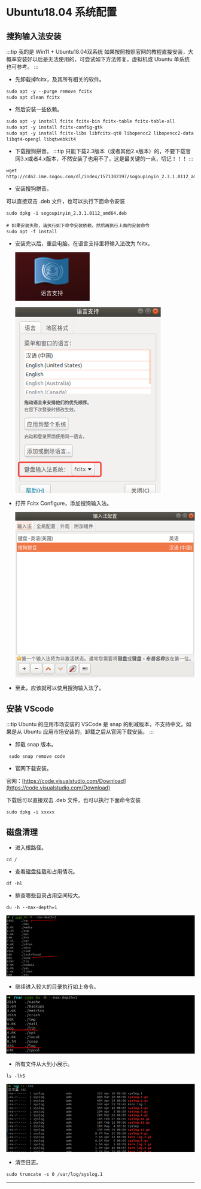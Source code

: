 # Ubuntu18.04 系统配置

## 搜狗输入法安装

:::tip
我的是 Win11 + Ubuntu18.04双系统
如果按照按照官网的教程直接安装，大概率安装好以后是无法使用的，可尝试如下方法修复。虚拟机或 Ubuntu 单系统也可参考。
:::

- 先卸载掉fcitx，及其所有相关的软件。

```shell
sudo apt -y --purge remove fcitx
sudo apt clean fcitx
```

- 然后安装一些依赖。

```shell
sudo apt -y install fcitx fcitx-bin fcitx-table fcitx-table-all
sudo apt -y install fcitx-config-gtk
sudo apt -y install fcitx-libs libfcitx-qt0 libopencc2 libopencc2-data libqt4-opengl libqtwebkit4
```

- 下载搜狗拼音。
:::tip
只能下载2.3版本（或者其他2.x版本）的，不要下载官网3.x或者4.x版本，不然安装了也用不了，这是最关键的一点，切记！！！
:::
```shell
wget http://cdn2.ime.sogou.com/dl/index/1571302197/sogoupinyin_2.3.1.0112_amd64.deb
```

- 安装搜狗拼音。

可以直接双击 .deb 文件，也可以执行下面命令安装

```shell
sudo dpkg -i sogoupinyin_2.3.1.0112_amd64.deb

# 如果安装失败，请执行如下命令安装依赖，然后再执行上面的安装命令
sudo apt -f install
```

- 安装完以后，重启电脑，在语言支持里将输入法改为 fcitx。

    ![](./images/image1.png)

    ![](./images/image2.png)

- 打开 Fcitx Configure，添加搜狗输入法。

    ![](./images/image3.png)

- 至此，应该就可以使用搜狗输入法了。



## 安装 VScode


:::tip
Ubuntu 的应用市场安装的 VSCode 是 snap 的削减版本，不支持中文。如果是从 Ubuntu 应用市场安装的，卸载之后从官网下载安装。
:::

- 卸载 snap 版本。
```shell
 sudo snap remove code
```

- 官网下载安装。

官网：[https://code.visualstudio.com/Download](https://code.visualstudio.com/Download)

下载后可以直接双击 .deb 文件，也可以执行下面命令安装

```shell
sudo dpkg -i xxxxx
```

## 磁盘清理

- 进入根路径。
```shell
cd /
```

- 查看磁盘挂载和占用情况。

```shell
df -hl
```

- 排查哪些目录占用空间较大。

```shell
du -h --max-depth=1
```
![](./images/image4.png)

- 继续进入较大的目录执行如上命令。

![](./images/image5.png)

- 所有文件从大到小展示。
```shell
ls -lhS
```
![](./images/image6.png)

- 清空日志。
```shell
sudo truncate -s 0 /var/log/syslog.1
```

--------------
<br><br><br>
 <template>
  <Vssue :issue-id="2" />
</template>
